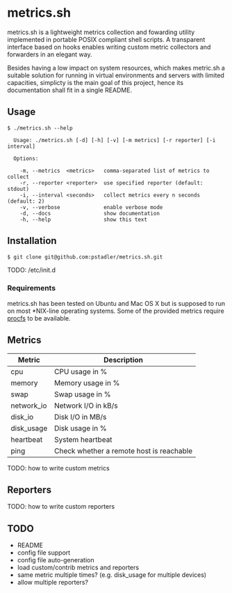 # metrics.sh

metrics.sh is a lightweight metrics collection and fowarding utility implemented in portable POSIX compliant shell scripts. A transparent interface based on hooks enables writing custom metric collectors and forwarders in an elegant way.

Besides having a low impact on system resources, which makes metric.sh a suitable solution for running in virtual environments and servers with limited capacities, simplicty is the main goal of this project, hence its documentation shall fit in a single README.

## Usage

```
$ ./metrics.sh --help

  Usage: ./metrics.sh [-d] [-h] [-v] [-m metrics] [-r reporter] [-i interval]

  Options:

    -m, --metrics  <metrics>   comma-separated list of metrics to collect
    -r, --reporter <reporter>  use specified reporter (default: stdout)
    -i, --interval <seconds>   collect metrics every n seconds (default: 2)
    -v, --verbose              enable verbose mode
    -d, --docs                 show documentation
    -h, --help                 show this text
```

## Installation

```bash
$ git clone git@github.com:pstadler/metrics.sh.git
```

TODO: /etc/init.d

### Requirements

metrics.sh has been tested on Ubuntu and Mac OS X but is supposed to run on most *NIX-line operating systems. Some of the provided metrics require [procfs](http://en.wikipedia.org/wiki/Procfs) to be available.

## Metrics

Metric        | Description
------------- | -------------
cpu           | CPU usage in %
memory        | Memory usage in %
swap          | Swap usage in %
network_io    | Network I/O in kB/s
disk_io       | Disk I/O in MB/s
disk_usage    | Disk usage in %
heartbeat     | System heartbeat
ping          | Check whether a remote host is reachable

TODO: how to write custom metrics

## Reporters

TODO: how to write custom reporters

## TODO

- README
- config file support
- config file auto-generation
- load custom/contrib metrics and reporters
- same metric multiple times? (e.g. disk_usage for multiple devices)
- allow multiple reporters?